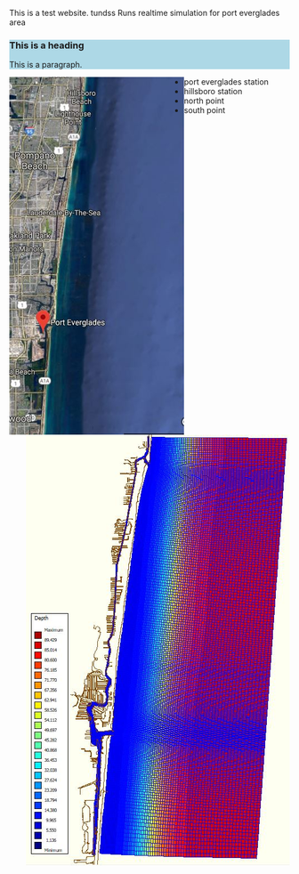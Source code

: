 
This is a test website. tundss
Runs realtime simulation for port everglades area
<description description description descriptions >
<description description description description >

<html>  
 <div style="background-color:lightblue">
  <h3>This is a heading</h3>
  <p>This is a paragraph.</p>
</div> 
<p>
  
  <img src="map.JPG" alt="Smiley face" align="left"> 
  <img src="c24.JPG" alt="Smiley face" align="right">
  
</p>
<ul>
 <li>port everglades station</li>
 <li>hillsboro station</li>
 <li>north point</li>
 <li>south point </li>
</ul>

</html>
